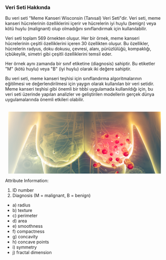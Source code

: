 ### Veri Seti Hakkında

<p>Bu veri seti "Meme Kanseri Wisconsin (Tanısal) Veri Seti"dir. Veri seti, meme kanseri hücrelerinin özelliklerini içerir ve hücrelerin iyi huylu (benign) veya kötü huylu (malignant) olup olmadığını sınıflandırmak için kullanılabilir.

Veri seti toplam 569 örnekten oluşur. Her bir örnek, meme kanseri hücrelerinin çeşitli özelliklerini içeren 30 özellikten oluşur. Bu özellikler, hücrelerin radyus, doku dokusu, çevresi, alanı, pürüzlülüğü, kompaklığı, içbükeylik, simetri gibi çeşitli özelliklerini temsil eder.

Her örnek aynı zamanda bir sınıf etiketine (diagnosis) sahiptir. Bu etiketler "M" (kötü huylu) veya "B" (iyi huylu) olarak iki değere sahiptir.

Bu veri seti, meme kanseri teşhisi için sınıflandırma algoritmalarının eğitilmesi ve değerlendirilmesi için yaygın olarak kullanılan bir veri setidir. Meme kanseri teşhisi gibi önemli bir tıbbi uygulamada kullanıldığı için, bu veri seti üzerinde yapılan analizler ve geliştirilen modellerin gerçek dünya uygulamalarında önemli etkileri olabilir.





</p><br>

<div style="display: flex;">
    <img src="jpg/breastcancer.png" alt="breastcancer" style="width:500px;height:200px; margin-left: 10px;">
</div>

Attribute Information:

1) ID number
2) Diagnosis (M = malignant, B = benign)


- a) radius 
- b) texture
- c) perimeter
- d) area
- e) smoothness 
- f) compactness 
- g) concavity 
- h) concave points 
- i) symmetry
- j) fractal dimension 
